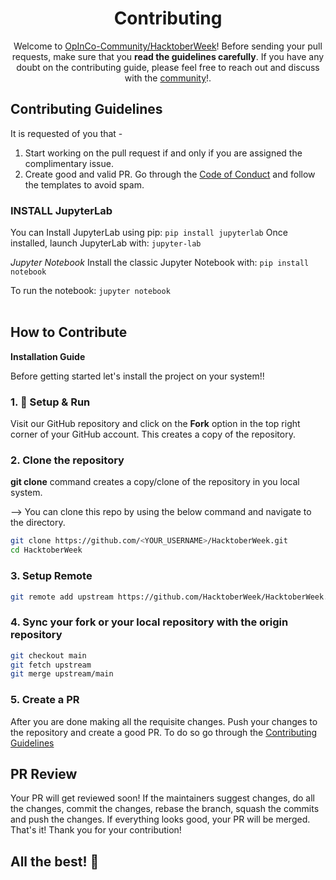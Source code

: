 <h1 align = "center">Contributing</h1>

<div align = "center">

Welcome to [OpInCo-Community/HacktoberWeek](https://github.com/OpInCo-Community/HacktoberWeek)!
Before sending your pull requests, make sure that you __read the guidelines carefully__.
If you have any doubt on the contributing guide, please feel free to reach out and discuss with the
[community](https://discord.gg/uG3KwXkgfG)!.

</div>

## Contributing Guidelines
It is requested of you that -

1. Start working on the pull request if and only if you are assigned the complimentary issue.
2. Create good and valid PR. Go through the [Code of Conduct](https://github.com/OpInCo-Community/HacktoberWeek/blob/main/CODE_OF_CONDUCT.md) and follow the templates to avoid spam.

### **INSTALL JupyterLab**
You can Install JupyterLab using pip:
`pip install jupyterlab`
Once installed, launch JupyterLab with:
`jupyter-lab`

*Jupyter Notebook*
Install the classic Jupyter Notebook with:
`pip install notebook`

To run the notebook:
`jupyter notebook`
<br/>
<br/>


## How to Contribute  
**Installation Guide**

Before getting started let's install the project on your system!!

### 1. 🔨 Setup & Run

Visit our GitHub repository and click on the **Fork** option in the top right corner of your GitHub account.
This creates a copy of the repository.


### 2. Clone the repository
**git clone** command creates a copy/clone of the repository in you local system.

--> You can clone this repo by using the below command and navigate to the directory.

```bash
git clone https://github.com/<YOUR_USERNAME>/HacktoberWeek.git
cd HacktoberWeek
```

### 3. Setup Remote

```bash
git remote add upstream https://github.com/HacktoberWeek/HacktoberWeek.git
```

### 4. Sync your fork or your local repository with the origin repository

  ```bash
  git checkout main
  git fetch upstream
  git merge upstream/main
  ```

### 5. Create a PR
After you are done making all the requisite changes. Push your changes to the repository and create a good PR.
To do so go through the [Contributing Guidelines](#contributing-guidelines)





## PR Review
Your PR will get reviewed soon! If the maintainers suggest changes, do all the changes, commit the changes, rebase the branch, squash the commits and push the changes. If everything looks good, your PR will be merged.
That's it! Thank you for your contribution!
## All the best! 🥇
